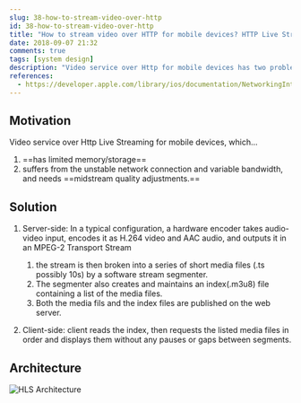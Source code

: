 ```yaml
---
slug: 38-how-to-stream-video-over-http
id: 38-how-to-stream-video-over-http
title: "How to stream video over HTTP for mobile devices? HTTP Live Streaming (HLS)"
date: 2018-09-07 21:32
comments: true
tags: [system design]
description: "Video service over Http for mobile devices has two problems: limited memory or storage and unstable network connection and variable bandwidth. HTTP live streaming solve this with separation of concerns, file segmentation, and indexing."
references:
  - https://developer.apple.com/library/ios/documentation/NetworkingInternet/Conceptual/StreamingMediaGuide/HTTPStreamingArchitecture/HTTPStreamingArchitecture.html#//apple_ref/doc/uid/TP40008332-CH101-SW2
---
```


## Motivation

Video service over Http Live Streaming for mobile devices, which...

1. ==has limited memory/storage==
2. suffers from the unstable network connection and variable bandwidth, and needs ==midstream quality adjustments.==



## Solution

1. Server-side: In a typical configuration, a hardware encoder takes audio-video input, encodes it as H.264 video and AAC audio, and outputs it in an MPEG-2 Transport Stream

    1. the stream is then broken into a series of short media files (.ts possibly 10s) by a software stream segmenter.
    2. The segmenter also creates and maintains an index(.m3u8) file containing a list of the media files.
    3. Both the media fils and the index files are published on the web server.

2. Client-side: client reads the index, then requests the listed media files in order and displays them without any pauses or gaps between segments.



## Architecture

![HLS Architecture](/img/hls-architecture.png)
